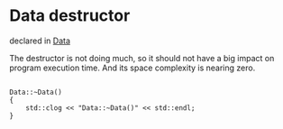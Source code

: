 
# Data destructor

declared in [Data](Data.hpp.md)

The destructor is not doing much, so it should not have a big impact on program execution time.
And its space complexity is nearing zero.

~~~ {.cpp}

Data::~Data()
{
	std::clog << "Data::~Data()" << std::endl;
}

~~~
